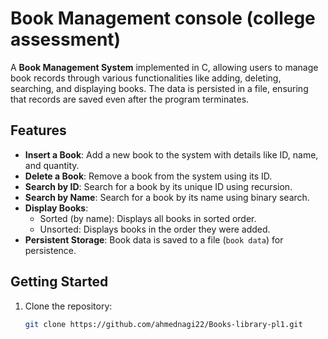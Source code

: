 # Book Management console (college assessment)

A **Book Management System** implemented in C, allowing users to manage book records through various functionalities like adding, deleting, searching, and displaying books. The data is persisted in a file, ensuring that records are saved even after the program terminates.

## Features

- **Insert a Book**: Add a new book to the system with details like ID, name, and quantity.
- **Delete a Book**: Remove a book from the system using its ID.
- **Search by ID**: Search for a book by its unique ID using recursion.
- **Search by Name**: Search for a book by its name using binary search.
- **Display Books**:
  - Sorted (by name): Displays all books in sorted order.
  - Unsorted: Displays books in the order they were added.
- **Persistent Storage**: Book data is saved to a file (`book data`) for persistence.

## Getting Started

1. Clone the repository:
   ```bash
   git clone https://github.com/ahmednagi22/Books-library-pl1.git
